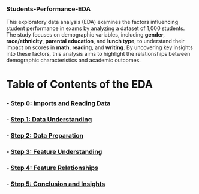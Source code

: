 

### Students-Performance-EDA

This exploratory data analysis (EDA) examines the factors influencing student performance in exams by analyzing a dataset of 1,000 students. The study focuses on demographic variables, including **gender**, **race/ethnicity**, **parental education**, and **lunch type**, to understand their impact on scores in **math**, **reading**, and **writing**. By uncovering key insights into these factors, this analysis aims to highlight the relationships between demographic characteristics and academic outcomes.


# Table of Contents of the EDA
### -  [Step 0: Imports and Reading Data](#step0)
### -  [Step 1: Data Understanding](#step1)
### -  [Step 2: Data Preparation](#step2)
### -  [Step 3: Feature Understanding](#step3)
### -  [Step 4: Feature Relationships](#step4)
### -  [Step 5: Conclusion and Insights](#step5)
